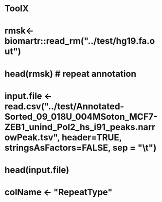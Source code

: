 # ToolX
# rmsk<-biomartr::read_rm("../test/hg19.fa.out")
# head(rmsk) # repeat annotation
# input.file <- read.csv("../test/Annotated-Sorted_09_018U_004MSoton_MCF7-ZEB1_unind_Pol2_hs_i91_peaks.narrowPeak.tsv", header=TRUE, stringsAsFactors=FALSE, sep = "\t")
# head(input.file)
# colName <- "RepeatType"
